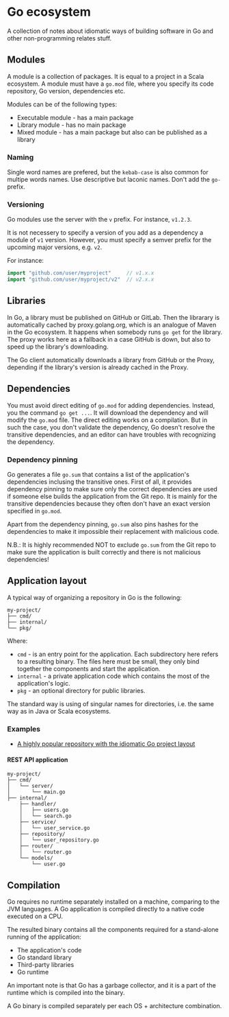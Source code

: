 # Go ecosystem

A collection of notes about idiomatic ways of building software in Go and other non-programming relates stuff.

## Modules

A module is a collection of packages.
It is equal to a project in a Scala ecosystem.
A module must have a `go.mod` file, where you specify its code repository, Go version, dependencies etc.

Modules can be of the following types:
* Executable module - has a main package
* Library module - has no main package
* Mixed module - has a main package but also can be published as a library

### Naming

Single word names are prefered, but the `kebab-case` is also common for multipe words names.
Use descriptive but laconic names.
Don't add the `go-` prefix.

### Versioning

Go modules use the server with the `v` prefix.
For instance, `v1.2.3`.

It is not necessery to specify a version of you add as a dependency a module of `v1` version.
However, you must specify a semver prefix for the upcoming major versions, e.g. `v2`.

For instance:
```go
import "github.com/user/myproject"     // v1.x.x
import "github.com/user/myproject/v2"  // v2.x.x  
```

## Libraries

In Go, a library must be published on GitHub or GitLab.
Then the librarary is automatically cached by proxy.golang.org, which is an analogue of Maven in the Go ecosystem.
It happens when somebody runs `go get` for the library.
The proxy works here as a fallback in a case GitHub is down, but also to speed up the library's downloading.

The Go client automatically downloads a library from GitHub or the Proxy,
depending if the library's version is already cached in the Proxy.

## Dependencies

You must avoid direct editing of `go.mod` for adding dependencies.
Instead, you the command `go get ...`.
It will download the dependency and will modify the `go.mod` file.
The direct editing works on a compilation.
But in such the case, you don't validate the dependency, Go doesn't resolve the transitive dependencies,
and an editor can have troubles with recognizing the dependency.

### Dependency pinning

Go generates a file `go.sum` that contains a list of the application's dependencies inclusing the transitive ones.
First of all, it provides dependency pinning to make sure only the correct dependencies are used 
if someone else builds the application from the Git repo.
It is mainly for the transitive dependencies because they often don't have an exact version specified in `go.mod`.

Apart from the dependency pinning, `go.sum` also pins hashes for the dependencies
to make it impossible their replacement with malicious code.

N.B.: It is highly recommended NOT to exclude `go.sum` from the Git repo
to make sure the application is built correctly and there is not malicious dependencies!

## Application layout

A typical way of organizing a repository in Go is the following:

```
my-project/
├── cmd/
├── internal/
└── pkg/
```

Where:
* `cmd` - is an entry point for the application. Each subdirectory here refers to a resulting binary. The files here must be small, they only bind together the components and start the application.
* `internal` - a private application code which contains the most of the application's logic.
* `pkg` - an optional directory for public libraries.

The standard way is using of singular names for directories, i.e. the same way as in Java or Scala ecosystems.

### Examples

* [A highly popular repository with the idiomatic Go project layout](https://github.com/golang-standards/project-layout/tree/master?tab=readme-ov-file)

#### REST API application

```
my-project/
├── cmd/
│   └── server/
│       └── main.go
├── internal/
    ├── handler/
    │   ├── users.go
    │   └── search.go
    ├── service/
    │   └── user_service.go
    ├── repository/
    │   └── user_repository.go
    ├── router/
    │   └── router.go
    └── models/
        └── user.go
```

## Compilation

Go requires no runtime separately installed on a machine, comparing to the JVM languages.
A Go application is compiled directly to a native code executed on a CPU.

The resulted binary contains all the components required for a stand-alone running of the application:
* The application's code
* Go standard library
* Third-party libraries
* Go runtime

An important note is that Go has a garbage collector, and it is a part of the runtime which is compiled into the binary.

A Go binary is compiled separately per each OS + architecture combination.
